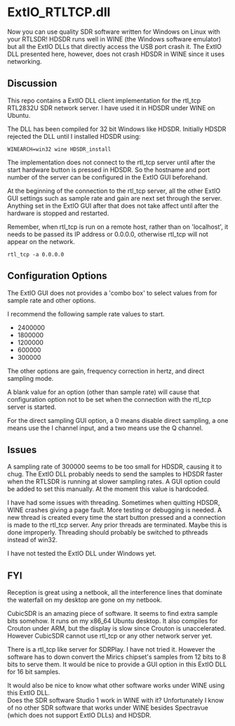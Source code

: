 
# ExtIO\_RTLTCP.dll

Now you can use quality SDR software written for Windows on Linux with
your RTLSDR!  HDSDR runs well in WINE (the Windows software emulator) but 
all the ExtIO DLLs that directly access the USB port crash it.  The ExtIO DLL 
presented here, however, does not crash HDSDR in WINE since it uses networking.

## Discussion 

This repo contains a ExtIO DLL client implementation
for the rtl\_tcp RTL2832U SDR network server.
I have used it in HDSDR under WINE on Ubuntu.  

The DLL has been compiled for 32 bit 
Windows like HDSDR.  Initially HDSDR rejected
the DLL until I installed HDSDR using:

    WINEARCH=win32 wine HDSDR_install

The implementation does not connect to the rtl\_tcp
server until after the start hardware button is pressed in HDSDR. 
So the hostname and port number of the server can be configured
in the ExtIO GUI beforehand. 

At the beginning of the connection to the rtl\_tcp server,
all the other ExtIO GUI settings such as sample rate and gain
are next set through the server. 
Anything set in the ExtIO GUI after that does not take affect
until after the hardware is stopped and restarted.

Remember, when rtl\_tcp is run on a remote host,
rather than on 'localhost', it needs to be passed
its IP address or 0.0.0.0, otherwise
rtl\_tcp will not appear on the network.

    rtl_tcp -a 0.0.0.0

## Configuration Options

The ExtIO GUI does not provides a 'combo box' to select
values from for sample rate and other options.  

I recommend the following sample rate values to start.  

* 2400000
* 1800000
* 1200000
* 600000
* 300000

The other options are gain, frequency correction in hertz,
and direct sampling mode.

A blank value for an option (other than sample rate) 
will cause that configuration option not to be set 
when the connection with the rtl\_tcp server is started.

For the direct sampling GUI option, a 0 means disable
direct sampling, a one means use the I channel input,
and a two means use the Q channel.

## Issues

A sampling rate of 300000 seems to be too small for HDSDR,
causing it to chug.
The ExtIO DLL probably needs 
to send the samples to HDSDR faster when the RTLSDR is running 
at slower sampling rates.
A GUI option could be added to set this manually.  At
the moment this value is hardcoded.

I have had some issues with threading.  Sometimes 
when quitting HDSDR, WINE crashes giving a
page fault.  More testing or debugging is needed.
A new thread is created every time the start 
button pressed and a connection is made to the rtl\_tcp
server.  Any prior threads are terminated.  Maybe this
is done improperly.  Threading should probably be switched
to pthreads instead of win32.

I have not tested the ExtIO DLL under Windows yet.

## FYI

Reception is great using a netbook, all the interference lines that
dominate the waterfall on my desktop are gone on my netbook.

CubicSDR is an amazing piece of software.  It seems to find
extra sample bits somehow.  It runs on my
x86\_64 Ubuntu desktop.   It also compiles for Crouton under ARM, but the
display is slow since Crouton is unaccelerated.
However CubicSDR cannot use rtl\_tcp or any other network server yet.  

There is a rtl\_tcp like server for SDRPlay. I have not tried it.  However
the software has to down convert the Mirics chipset's samples from 12 bits to 8 bits to serve them.  It would be nice to provide a GUI option in this ExtIO DLL for 16 bit samples.

It would also be nice to know what other software
works under WINE using this ExtIO DLL.  
Does the SDR software Studio 1 work in WINE with it?
Unfortunately I know of no other SDR software that works under WINE
besides Spectravue (which does not support ExtIO DLLs) and HDSDR.



